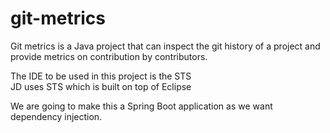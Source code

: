 # git-metrics
Git metrics is a Java project that can inspect the git history of a project and provide metrics on contribution by contributors.

The IDE to be used in this project is the STS  
JD uses STS which is built on top of Eclipse

We are going to make this a Spring Boot application as we want dependency injection.
